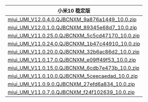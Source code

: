 | 小米10  稳定版    |
| ---- |
| [miui_UMI_V12.0.4.0.QJBCNXM_9a876a1449_10.0.zip](https://hugeota.d.miui.com/V12.0.4.0.QJBCNXM/miui_UMI_V12.0.4.0.QJBCNXM_9a876a1449_10.0.zip)    |
| [miui_UMI_V12.0.1.0.QJBCNXM_89345e68d7_10.0.zip](https://hugeota.d.miui.com/V12.0.1.0.QJBCNXM/miui_UMI_V12.0.1.0.QJBCNXM_89345e68d7_10.0.zip)    |
| [miui_UMI_V11.0.25.0.QJBCNXM_5c5cd47170_10.0.zip](https://hugeota.d.miui.com/V11.0.25.0.QJBCNXM/miui_UMI_V11.0.25.0.QJBCNXM_5c5cd47170_10.0.zip)    |
| [miui_UMI_V11.0.24.0.QJBCNXM_1b47c44910_10.0.zip](https://hugeota.d.miui.com/V11.0.24.0.QJBCNXM/miui_UMI_V11.0.24.0.QJBCNXM_1b47c44910_10.0.zip)    |
| [miui_UMI_V11.0.20.0.QJBCNXM_32b6ac86d2_10.0.zip](https://hugeota.d.miui.com/V11.0.20.0.QJBCNXM/miui_UMI_V11.0.20.0.QJBCNXM_32b6ac86d2_10.0.zip)    |
| [miui_UMI_V11.0.17.0.QJBCNXM_e09ff49f53_10.0.zip](https://hugeota.d.miui.com/V11.0.17.0.QJBCNXM/miui_UMI_V11.0.17.0.QJBCNXM_e09ff49f53_10.0.zip)    |
| [miui_UMI_V11.0.15.0.QJBCNXM_6cdb7e473b_10.0.zip](https://hugeota.d.miui.com/V11.0.15.0.QJBCNXM/miui_UMI_V11.0.15.0.QJBCNXM_6cdb7e473b_10.0.zip)    |
| [miui_UMI_V11.0.10.0.QJBCNXM_5ceecaedad_10.0.zip](https://hugeota.d.miui.com/V11.0.10.0.QJBCNXM/miui_UMI_V11.0.10.0.QJBCNXM_5ceecaedad_10.0.zip)    |
| [miui_UMI_V11.0.9.0.QJBCNXM_27efd6a834_10.0.zip](https://hugeota.d.miui.com/V11.0.9.0.QJBCNXM/miui_UMI_V11.0.9.0.QJBCNXM_27efd6a834_10.0.zip)    |
| [miui_UMI_V11.0.7.0.QJBCNXM_f24f102639_10.0.zip](https://hugeota.d.miui.com/V11.0.7.0.QJBCNXM/miui_UMI_V11.0.7.0.QJBCNXM_f24f102639_10.0.zip)    |
